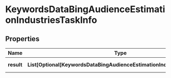 # KeywordsDataBingAudienceEstimationIndustriesTaskInfo


## Properties

| Name | Type | Description | Notes |
|------------ | ------------- | ------------- | -------------|
**result** | **List[Optional[KeywordsDataBingAudienceEstimationIndustriesResultInfo]]** | array of results |[optional]|